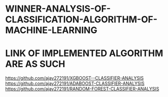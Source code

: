 # WINNER-ANALYSIS-OF-CLASSIFICATION-ALGORITHM-OF-MACHINE-LEARNING

# LINK OF IMPLEMENTED ALGORITHM ARE AS SUCH

https://github.com/ajay272191/XGBOOST--CLASSIFIER-ANALYSIS
https://github.com/ajay272191/ADABOOST-CLASSIFIER-ANALYSIS
https://github.com/ajay272191/RANDOM-FOREST-CLASSIFIER-ANALYSIS
